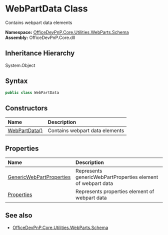 # WebPartData Class
 Contains webpart data elements   

**Namespace:** [OfficeDevPnP.Core.Utilities.WebParts.Schema](OfficeDevPnP.Core.Utilities.WebParts.Schema.md)  
**Assembly:** OfficeDevPnP.Core.dll  
## Inheritance Hierarchy
System.Object  
## Syntax
```C#
public class WebPartData
```
## Constructors
|**Name**|**Description**|
|:-----|:-----|
| [WebPartData()](OfficeDevPnP.Core.Utilities.WebParts.Schema.WebPartData.ctor1.md) |  Contains webpart data elements 
## Properties
|**Name**|**Description**|
|:-----|:-----|
| [GenericWebPartProperties](OfficeDevPnP.Core.Utilities.WebParts.Schema.WebPartData.GenericWebPartProperties.md) | Represents genericWebPartProperties element of webpart data
| [Properties](OfficeDevPnP.Core.Utilities.WebParts.Schema.WebPartData.Properties.md) | Represents properties element of webpart data
## See also
- [OfficeDevPnP.Core.Utilities.WebParts.Schema](OfficeDevPnP.Core.Utilities.WebParts.Schema.md)
